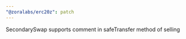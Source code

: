 ```yaml
---
"@zoralabs/erc20z": patch
---
```


SecondarySwap supports comment in safeTransfer method of selling

